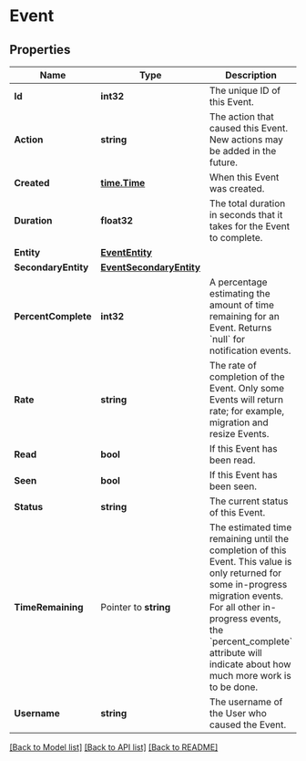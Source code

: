 # Event

## Properties

Name | Type | Description | Notes
------------ | ------------- | ------------- | -------------
**Id** | **int32** | The unique ID of this Event. | [optional] [readonly] 
**Action** | **string** | The action that caused this Event. New actions may be added in the future.  | [optional] [readonly] 
**Created** | [**time.Time**](time.Time.md) | When this Event was created. | [optional] [readonly] 
**Duration** | **float32** | The total duration in seconds that it takes for the Event to complete.  | [optional] [readonly] 
**Entity** | [**EventEntity**](Event_entity.md) |  | [optional] 
**SecondaryEntity** | [**EventSecondaryEntity**](Event_secondary_entity.md) |  | [optional] 
**PercentComplete** | **int32** | A percentage estimating the amount of time remaining for an Event. Returns &#x60;null&#x60; for notification events.  | [optional] [readonly] 
**Rate** | **string** | The rate of completion of the Event. Only some Events will return rate; for example, migration and resize Events.  | [optional] [readonly] 
**Read** | **bool** | If this Event has been read. | [optional] [readonly] 
**Seen** | **bool** | If this Event has been seen. | [optional] [readonly] 
**Status** | **string** | The current status of this Event. | [optional] [readonly] 
**TimeRemaining** | Pointer to **string** | The estimated time remaining until the completion of this Event. This value is only returned for some in-progress migration events. For all other in-progress events, the &#x60;percent_complete&#x60; attribute will indicate about how much more work is to be done.  | [optional] [readonly] 
**Username** | **string** | The username of the User who caused the Event.  | [optional] [readonly] 

[[Back to Model list]](../README.md#documentation-for-models) [[Back to API list]](../README.md#documentation-for-api-endpoints) [[Back to README]](../README.md)


